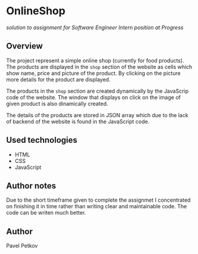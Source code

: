 # OnlineShop

*solution to assignment for Software Engineer Intern position at Progress*

## Overview

The project represent a simple online shop (currently for food products). The products are displayed in the `shop` section of the website as cells which show name, price and picture of the product. By clicking on the picture more details for the product are displayed.

The products in the `shop` section are created dynamically by the JavaScrip code of the website. The window that displays on click on the image of given product is also dinamically created.

The details of the products are stored in JSON array which due to the lack of backend of the website is found in the JavaScript code.

## Used technologies

* HTML
* CSS
* JavaScript

## Author notes

Due to the short timeframe given to complete the assignmet I concentrated on finishing it in time rather than writing clear and maintainable code. The code can be writen much better.

## Author

Pavel Petkov